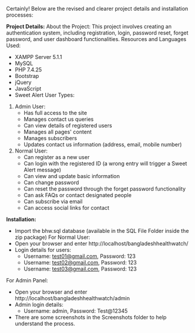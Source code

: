 Certainly! Below are the revised and clearer project details and installation processes:

**Project Details:**
About the Project:
This project involves creating an authentication system, including registration, login, password reset, forget password, and user dashboard functionalities.
Resources and Languages Used:
- XAMPP Server 5.1.1
- MySQL
- PHP 7.4.25
- Bootstrap
- jQuery
- JavaScript
- Sweet Alert
User Types:
1. Admin User:
   - Has full access to the site
   - Manages contact us queries
   - Can view details of registered users
   - Manages all pages' content
   - Manages subscribers
   - Updates contact us information (address, email, mobile number)
2. Normal User:
   - Can register as a new user
   - Can login with the registered ID (a wrong entry will trigger a Sweet Alert message)
   - Can view and update basic information
   - Can change password
   - Can reset the password through the forget password functionality
   - Can ask FAQs or contact designated people
   - Can subscribe via email
   - Can access social links for contact

**Installation:**
- Import the bhw.sql database (available in the SQL File Folder inside the zip package)
For Normal User:
- Open your browser and enter http://localhost/bangladeshhealthwatch/
- Login details for users:
  - Username: test01@gmail.com, Password: 123
  - Username: test02@gmail.com, Password: 123
  - Username: test03@gmail.com, Password: 123

For Admin Panel:
- Open your browser and enter http://localhost/bangladeshhealthwatch/admin
- Admin login details:
  - Username: admin, Password: Test@12345
- There are some screenshots in the Screenshots folder to help understand the process.
